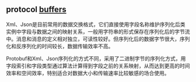 ## protocol [buffers](https://www.ibm.com/developerworks/cn/linux/l-cn-gpb/)

Xml、Json是目前常用的数据交换格式，它们直接使用字段名称维护序列化后类实例中字段与数据之间的映射关系，一般用字符串的形式保存在序列化后的字节流中。消息和消息的定义相对独立，可读性较好。但序列化后的数据字节很大，序列化和反序列化的时间较长，数据传输效率不高。

Protobuf和Xml、Json序列化的方式不同，采用了二进制字节的序列化方式，用字段索引和字段类型通过算法计算得到字段之前的关系映射，从而达到更高的时间效率和空间效率，特别适合对数据大小和传输速率比较敏感的场合使用。

